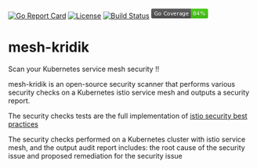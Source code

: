 [![Go Report Card](https://goreportcard.com/badge/github.com/chen-keinan/mesh-kridik)](https://goreportcard.com/report/github.com/chen-keinan/mesh-kridik)
[![License](https://img.shields.io/badge/License-Apache%202.0-blue.svg)](https://github.com/chen-keinan/lxd-probe/blob/main/LICENSE)
[![Build Status](https://travis-ci.com/chen-keinan/mesh-kridik.svg?branch=master)](https://travis-ci.com/chen-keinan/mesh-kridik)
<img src="./pkg/img/coverage_badge.png" alt="test coverage badge">
# mesh-kridik
Scan your Kubernetes service mesh security !!

mesh-kridik is an open-source security scanner that performs various security checks on a Kubernetes istio service mesh and outputs a security report.

The security checks tests are the full implementation of [istio security best practices](https://istio.io/latest/docs/ops/best-practices/security/) <br>

The security checks performed on a Kubernetes cluster with istio service mesh, and the output audit report includes:
the root cause of the security issue  and proposed remediation for the security issue